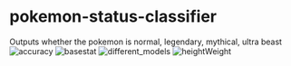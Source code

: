 # pokemon-status-classifier
Outputs whether the pokemon is normal, legendary, mythical, ultra beast
![accuracy](https://github.com/Zardian18/pokemon-status-classifier/assets/106113538/69da36c0-e5da-434b-84ad-eb91a25681c4)
![basestat](https://github.com/Zardian18/pokemon-status-classifier/assets/106113538/bcbb8900-ebe3-4a44-8472-1c2c14322049)
![different_models](https://github.com/Zardian18/pokemon-status-classifier/assets/106113538/a300fd85-1b17-42d1-9bae-f8e465870a63)
![heightWeight](https://github.com/Zardian18/pokemon-status-classifier/assets/106113538/522f447c-3063-4fba-91a9-b3c1762f863d)
